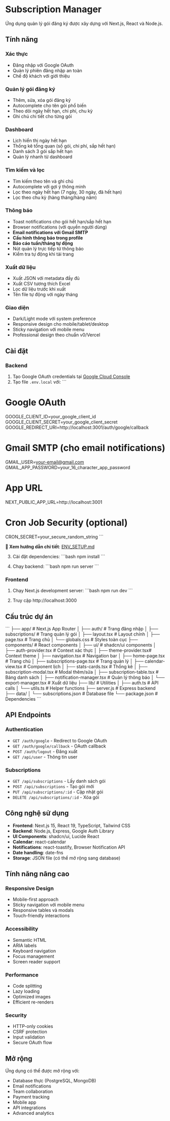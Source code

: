 # Subscription Manager

Ứng dụng quản lý gói đăng ký được xây dựng với Next.js, React và Node.js.

## Tính năng

### Xác thực
- Đăng nhập với Google OAuth
- Quản lý phiên đăng nhập an toàn
- Chế độ khách với giới thiệu

### Quản lý gói đăng ký
- Thêm, sửa, xóa gói đăng ký
- Autocomplete cho tên gói phổ biến
- Theo dõi ngày hết hạn, chi phí, chu kỳ
- Ghi chú chi tiết cho từng gói

### Dashboard
- Lịch hiển thị ngày hết hạn
- Thống kê tổng quan (số gói, chi phí, sắp hết hạn)
- Danh sách 3 gói sắp hết hạn
- Quản lý nhanh từ dashboard

### Tìm kiếm và lọc
- Tìm kiếm theo tên và ghi chú
- Autocomplete với gợi ý thông minh
- Lọc theo ngày hết hạn (7 ngày, 30 ngày, đã hết hạn)
- Lọc theo chu kỳ (hàng tháng/hàng năm)

### Thông báo
- Toast notifications cho gói hết hạn/sắp hết hạn
- Browser notifications (với quyền người dùng)
- **Email notifications với Gmail SMTP**
- **Cấu hình thông báo trong profile**
- **Báo cáo tuần/tháng tự động**
- Nút quản lý trực tiếp từ thông báo
- Kiểm tra tự động khi tải trang

### Xuất dữ liệu
- Xuất JSON với metadata đầy đủ
- Xuất CSV tương thích Excel
- Lọc dữ liệu trước khi xuất
- Tên file tự động với ngày tháng

### Giao diện
- Dark/Light mode với system preference
- Responsive design cho mobile/tablet/desktop
- Sticky navigation với mobile menu
- Professional design theo chuẩn v0/Vercel

## Cài đặt

### Backend
1. Tạo Google OAuth credentials tại [Google Cloud Console](https://console.cloud.google.com/)
2. Tạo file `.env.local` với:
\`\`\`
# Google OAuth
GOOGLE_CLIENT_ID=your_google_client_id
GOOGLE_CLIENT_SECRET=your_google_client_secret
GOOGLE_REDIRECT_URI=http://localhost:3001/auth/google/callback

# Gmail SMTP (cho email notifications)
GMAIL_USER=your-email@gmail.com
GMAIL_APP_PASSWORD=your_16_character_app_password

# App URL
NEXT_PUBLIC_APP_URL=http://localhost:3001

# Cron Job Security (optional)
CRON_SECRET=your_secure_random_string
\`\`\`

**📖 Xem hướng dẫn chi tiết**: [ENV_SETUP.md](./ENV_SETUP.md)

3. Cài đặt dependencies:
\`\`\`bash
npm install
\`\`\`

4. Chạy backend:
\`\`\`bash
npm run server
\`\`\`

### Frontend
1. Chạy Next.js development server:
\`\`\`bash
npm run dev
\`\`\`

2. Truy cập http://localhost:3000

## Cấu trúc dự án

\`\`\`
├── app/                    # Next.js App Router
│   ├── auth/              # Trang đăng nhập
│   ├── subscriptions/     # Trang quản lý gói
│   ├── layout.tsx         # Layout chính
│   ├── page.tsx          # Trang chủ
│   └── globals.css       # Styles toàn cục
├── components/            # React components
│   ├── ui/               # shadcn/ui components
│   ├── auth-provider.tsx # Context xác thực
│   ├── theme-provider.tsx# Context theme
│   ├── navigation.tsx    # Navigation bar
│   ├── home-page.tsx     # Trang chủ
│   ├── subscriptions-page.tsx # Trang quản lý
│   ├── calendar-view.tsx # Component lịch
│   ├── stats-cards.tsx   # Thống kê
│   ├── subscription-modal.tsx # Modal thêm/sửa
│   ├── subscription-table.tsx # Bảng danh sách
│   ├── notification-manager.tsx # Quản lý thông báo
│   └── export-manager.tsx # Xuất dữ liệu
├── lib/                   # Utilities
│   ├── auth.ts           # API calls
│   └── utils.ts          # Helper functions
├── server.js             # Express backend
├── data/
│   └── subscriptions.json    # Database file
└── package.json          # Dependencies
\`\`\`

## API Endpoints

### Authentication
- `GET /auth/google` - Redirect to Google OAuth
- `GET /auth/google/callback` - OAuth callback
- `POST /auth/logout` - Đăng xuất
- `GET /api/user` - Thông tin user

### Subscriptions
- `GET /api/subscriptions` - Lấy danh sách gói
- `POST /api/subscriptions` - Tạo gói mới
- `PUT /api/subscriptions/:id` - Cập nhật gói
- `DELETE /api/subscriptions/:id` - Xóa gói

## Công nghệ sử dụng

- **Frontend**: Next.js 15, React 19, TypeScript, Tailwind CSS
- **Backend**: Node.js, Express, Google Auth Library
- **UI Components**: shadcn/ui, Lucide React
- **Calendar**: react-calendar
- **Notifications**: react-toastify, Browser Notification API
- **Date handling**: date-fns
- **Storage**: JSON file (có thể mở rộng sang database)

## Tính năng nâng cao

### Responsive Design
- Mobile-first approach
- Sticky navigation với mobile menu
- Responsive tables và modals
- Touch-friendly interactions

### Accessibility
- Semantic HTML
- ARIA labels
- Keyboard navigation
- Focus management
- Screen reader support

### Performance
- Code splitting
- Lazy loading
- Optimized images
- Efficient re-renders

### Security
- HTTP-only cookies
- CSRF protection
- Input validation
- Secure OAuth flow

## Mở rộng

Ứng dụng có thể được mở rộng với:
- Database thực (PostgreSQL, MongoDB)
- Email notifications
- Team collaboration
- Payment tracking
- Mobile app
- API integrations
- Advanced analytics
